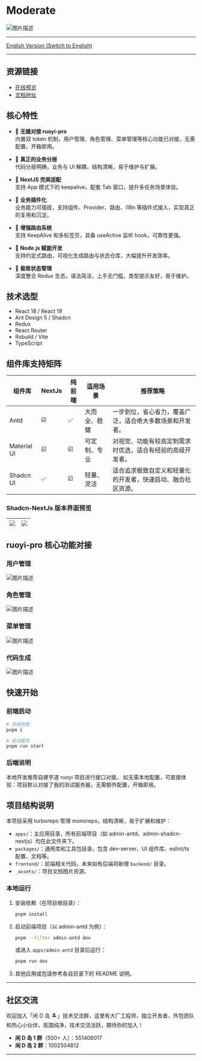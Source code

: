 # Moderate

![图片描述](./_assets/info.png)

---

[English Version (Switch to English)](./README.en.md)

---

## 资源链接

-   [在线预览](http://111.229.110.163/)
-   [文档地址](https://dland-team.github.io/moderate-react-admin/)

## 核心特性

-   🍎 **无缝对接 ruoyi-pro**  
    内置双 token 机制，用户管理、角色管理、菜单管理等核心功能已对接，无需配置，开箱即用。

-   🍇 **真正的业务分层**  
    代码分层明确，业务与 UI 解耦，结构清晰，易于维护与扩展。

-   🥥 **NextJS 完美适配**  
    支持 App 模式下的 keepalive，配套 Tab 窗口，提升多任务场景体验。

-   🥕 **业务插件化**  
    业务能力可插拔，支持组件、Provider、路由、i18n 等插件式接入，实现真正的复用和沉淀。

-   🍞 **增强路由系统**  
    支持 KeepAlive 和多标签页，具备 useActive 监听 hook，可靠性更强。

-   🥦 **Node.js 赋能开发**  
    支持约定式路由，可视化生成路由与状态仓库，大幅提升开发效率。

-   🥑 **极致状态管理**  
    深度整合 Redux 生态，语法简洁，上手无门槛，类型提示友好，易于维护。

## 技术选型

-   React 18 / React 19
-   Ant Design 5 / Shadcn
-   Redux
-   React Router
-   Rsbuild / Vite
-   TypeScript

## 组件库支持矩阵

| 组件库      | NextJs | 纯前端 | 适用场景     | 推荐策略                                                     |
| ----------- | ------ | ------ | ------------ | ------------------------------------------------------------ |
| Antd        | ☑️     | ✅     | 大而全、稳健 | 一步到位，省心省力，覆盖广泛，适合绝大多数场景和开发者。     |
| Material UI | ☑️     | ☑️     | 可定制、专业 | 对视觉、功能有较高定制需求时优选，适合有经验的高级开发者。   |
| Shadcn UI   | ✅     | ☑️     | 轻量、灵活   | 适合追求极致自定义和轻量化的开发者，快速启动、融合社区资源。 |

### Shadcn-NextJs 版本界面预览

| ![](_assets/shadcn-nextjs-2.png) | ![](_assets/shadcn-nexts-1.png) |
| :------------------------------: | :-----------------------------: |

## ruoyi-pro 核心功能对接

### 用户管理

![图片描述](./_assets/user.png)

### 角色管理

![图片描述](./_assets/role.png)

### 菜单管理

![图片描述](./_assets/menu.png)

### 代码生成

![图片描述](./_assets/code.png)

## 快速开始

### 前端启动

```bash
# 安装依赖
pnpm i

# 启动服务
pnpm run start
```

### 后端说明

本地开发推荐自建芋道 ruoyi 项目进行接口对接。
如无需本地配置，可直接体验：项目默认对接了我的测试服务器，无需额外配置，开箱即用。

## 项目结构说明

本项目采用 turborepo 管理 monorepo，结构清晰，易于扩展和维护：

-   `apps/`：主应用目录，所有前端项目（如 admin-antd、admin-shadcn-nextjs）均在此文件夹下。
-   `packages/`：通用库和工具包目录，包含 dev-server、UI 组件库、eslint/ts 配置、文档等。
-   `frontend/`：前端相关代码，未来如有后端将新增 `backend/` 目录。
-   `_assets/`：项目文档图片资源。

### 本地运行

1. 安装依赖（在项目根目录）：
    ```bash
    pnpm install
    ```
2. 启动前端项目（以 admin-antd 为例）：
    ```bash
    pnpm --filter admin-antd dev
    ```
    或进入 `apps/admin-antd` 目录后运行：
    ```bash
    pnpm run dev
    ```
3. 其他应用或包请参考各自目录下的 README 说明。

---

## 社区交流

欢迎加入「闲 D 岛 🏝️」技术交流群，这里有大厂工程师、独立开发者、外包团队和热心小伙伴，氛围纯净，技术交流活跃，期待你的加入！

-   **闲 D 岛 1 群**（500+ 人）：551406017
-   **闲 D 岛 2 群**：1002504812

---
